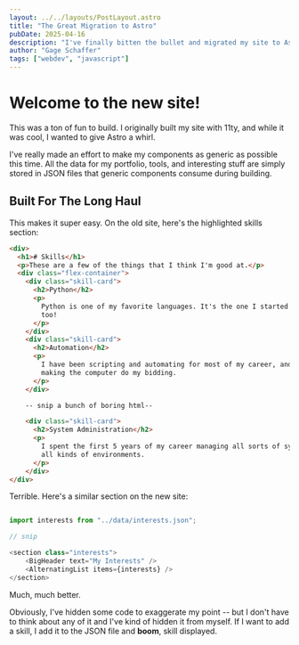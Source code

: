 ```yaml
---
layout: ../../layouts/PostLayout.astro
title: "The Great Migration to Astro"
pubDate: 2025-04-16
description: "I've finally bitten the bullet and migrated my site to Astro."
author: "Gage Schaffer"
tags: ["webdev", "javascript"]
---
```


# Welcome to the new site! 
This was a ton of fun to build. I originally built my site with 11ty, and while it was cool, I wanted to give
Astro a whirl.

I've really made an effort to make my components as generic as possible this time. All the data for my
portfolio, tools, and interesting stuff are simply stored in JSON files that generic components consume 
during building. 

## Built For The Long Haul
This makes it super easy. On the old site, here's the highlighted skills section:
```html
<div>    
  <h1># Skills</h1>
  <p>These are a few of the things that I think I'm good at.</p>
  <div class="flex-container">
    <div class="skill-card">
      <h2>Python</h2>
      <p>
        Python is one of my favorite languages. It's the one I started with,
        too!
      </p>
    </div>
    <div class="skill-card">
      <h2>Automation</h2>
      <p>
        I have been scripting and automating for most of my career, and I absolutely love 
        making the computer do my bidding.
      </p>
    </div>

    -- snip a bunch of boring html-- 

    <div class="skill-card">
      <h2>System Administration</h2>
      <p>
        I spent the first 5 years of my career managing all sorts of systems in
        all kinds of environments.
      </p>
    </div>
</div>
```

Terrible. Here's a similar section on the new site:

```javascript

import interests from "../data/interests.json";

// snip

<section class="interests">
    <BigHeader text="My Interests" />
    <AlternatingList items={interests} />
</section>

```

Much, much better. 

Obviously, I've hidden some code to exaggerate my point -- but I don't have to think about any
of it and I've kind of hidden it from myself. If I want to add a skill, I add it to the JSON file and
**boom**, skill displayed.


